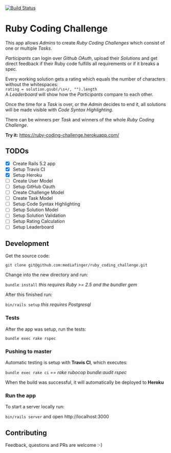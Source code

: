 [![Build Status](https://travis-ci.com/mediafinger/ruby_coding_challenge.svg?branch=master)](https://travis-ci.com/mediafinger/ruby_coding_challenge)

# Ruby Coding Challenge

This app allows _Admins_ to create _Ruby Coding Challenges_ which consist of one or multiple _Tasks_.

_Participants_ can login over _Github OAuth_, upload their _Solutions_ and get direct feedback if their Ruby code fulfills all requirements or if it breaks a spec.

Every working solution gets a rating which equals the number of characters without the whitespaces:  
`rating = solution.gsub(/\s+/, "").length`  
A _Leaderboard_ will show how the _Participants_ compare to each other.

Once the time for a _Task_ is over, or the _Admin_ decides to end it, all solutions will be made visible with _Code Syntax Highlighting_.

There can be winners per _Task_ and winners of the whole _Ruby Coding Challenge_.

**Try it:** https://ruby-coding-challenge.herokuapp.com/

## TODOs

- [x] Create Rails 5.2 app
- [x] Setup Travis CI
- [x] Setup Heroku
- [ ] Create User Model
- [ ] Setup GitHub Oauth
- [ ] Create Challenge Model
- [ ] Create Task Model
- [ ] Setup Code Syntax Highlighting
- [ ] Setup Solution Model
- [ ] Setup Solution Validation
- [ ] Setup Rating Calculation
- [ ] Setup Leaderboard

## Development

Get the source code:

`git clone git@github.com:mediafinger/ruby_coding_challenge.git`

Change into the new directory and run:

`bundle install` _this requires Ruby >= 2.5 and the bundler gem_

After this finished run:

`bin/rails setup` _this requires Postgresql_

### Tests

After the app was setup, run the tests:

`bundle exec rake rspec`

### Pushing to master

Automatic testing is setup with **Travis CI**, which executes:

`bundle exec rake ci` _== rake rubocop bundle:audit rspec_

When the build was successful, it will automatically be deployed to **Heroku**

### Run the app

To start a server locally run:

`bin/rails server` and open http://localhost:3000

## Contributing

Feedback, questions and PRs are welcome :-)
